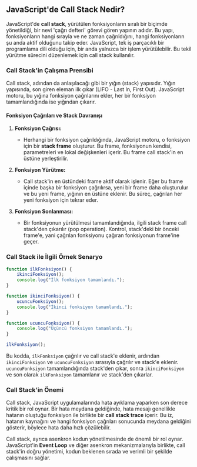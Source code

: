 ## JavaScript'de Call Stack Nedir?

JavaScript'de **call stack**, yürütülen fonksiyonların sıralı bir biçimde yönetildiği, bir nevi 'çağrı defteri' görevi gören yapının adıdır. Bu yapı, fonksiyonların hangi sırayla ve ne zaman çağrıldığını, hangi fonksiyonların şu anda aktif olduğunu takip eder. JavaScript, tek iş parçacıklı bir programlama dili olduğu için, bir anda yalnızca bir işlem yürütülebilir. Bu tekil yürütme sürecini düzenlemek için call stack kullanılır.

### Call Stack'in Çalışma Prensibi

Call stack, adından da anlaşılacağı gibi bir yığın (stack) yapısıdır. Yığın yapısında, son giren eleman ilk çıkar (LIFO - Last In, First Out). JavaScript motoru, bu yığına fonksiyon çağrılarını ekler, her bir fonksiyon tamamlandığında ise yığından çıkarır.

#### Fonksiyon Çağrıları ve Stack Davranışı

1. **Fonksiyon Çağrısı:**

   - Herhangi bir fonksiyon çağrıldığında, JavaScript motoru, o fonksiyon için bir **stack frame** oluşturur. Bu frame, fonksiyonun kendisi, parametreleri ve lokal değişkenleri içerir. Bu frame call stack'in en üstüne yerleştirilir.
2. **Fonksiyon Yürütme:**

   - Call stack'in en üstündeki frame aktif olarak işlenir. Eğer bu frame içinde başka bir fonksiyon çağrılırsa, yeni bir frame daha oluşturulur ve bu yeni frame, yığının en üstüne eklenir. Bu süreç, çağrılan her yeni fonksiyon için tekrar eder.
3. **Fonksiyon Sonlanması:**

   - Bir fonksiyonun yürütülmesi tamamlandığında, ilgili stack frame call stack'den çıkarılır (pop operation). Kontrol, stack'deki bir önceki frame'e, yani çağrılan fonksiyonu çağıran fonksiyonun frame'ine geçer.

### Call Stack ile İlgili Örnek Senaryo

```javascript
function ilkFonksiyon() {
    ikinciFonksiyon();
    console.log("İlk fonksiyon tamamlandı.");
}

function ikinciFonksiyon() {
    ucuncuFonksiyon();
    console.log("İkinci fonksiyon tamamlandı.");
}

function ucuncuFonksiyon() {
    console.log("Üçüncü fonksiyon tamamlandı.");
}

ilkFonksiyon();
```


Bu kodda, `ilkFonksiyon` çağrılır ve call stack'e eklenir, ardından `ikinciFonksiyon` ve `ucuncuFonksiyon` sırasıyla çağrılır ve stack'e eklenir. `ucuncuFonksiyon` tamamlandığında stack'den çıkar, sonra `ikinciFonksiyon` ve son olarak `ilkFonksiyon` tamamlanır ve stack'den çıkarlar.

### Call Stack'in Önemi

Call stack, JavaScript uygulamalarında hata ayıklama yaparken son derece kritik bir rol oynar. Bir hata meydana geldiğinde, hata mesajı genellikle hatanın oluştuğu fonksiyon ile birlikte bir **call stack trace** içerir. Bu iz, hatanın kaynağını ve hangi fonksiyon çağrıları sonucunda meydana geldiğini gösterir, böylece hata daha hızlı çözülebilir.

Call stack, ayrıca asenkron kodun yönetilmesinde de önemli bir rol oynar. JavaScript'in **Event Loop** ve diğer asenkron mekanizmalarıyla birlikte, call stack'in doğru yönetimi, kodun beklenen sırada ve verimli bir şekilde çalışmasını sağlar.
